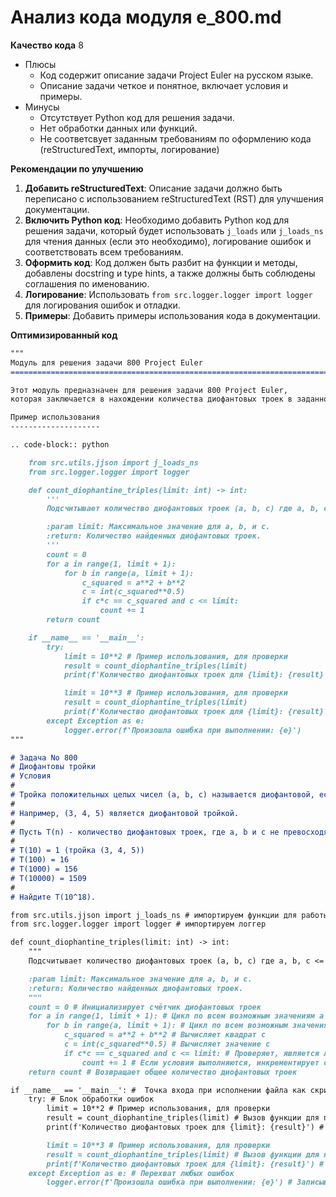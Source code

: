 # Анализ кода модуля e_800.md

**Качество кода**
8
- Плюсы
    - Код содержит описание задачи Project Euler на русском языке.
    - Описание задачи четкое и понятное, включает условия и примеры.
- Минусы
    - Отсутствует Python код для решения задачи.
    - Нет обработки данных или функций.
    - Не соответсвует заданным требованиям по оформлению кода (reStructuredText, импорты, логирование)

**Рекомендации по улучшению**
1. **Добавить reStructuredText**: Описание задачи должно быть переписано с использованием reStructuredText (RST) для улучшения документации.
2. **Включить Python код**: Необходимо добавить Python код для решения задачи, который будет использовать `j_loads` или `j_loads_ns` для чтения данных (если это необходимо), логирование ошибок и соответствовать всем требованиям.
3. **Оформить код**: Код должен быть разбит на функции и методы, добавлены docstring и type hints, а также должны быть соблюдены соглашения по именованию.
4. **Логирование**: Использовать `from src.logger.logger import logger` для логирования ошибок и отладки.
5. **Примеры**: Добавить примеры использования кода в документации.

**Оптимизированный код**
```markdown
"""
Модуль для решения задачи 800 Project Euler
=========================================================================================

Этот модуль предназначен для решения задачи 800 Project Euler,
которая заключается в нахождении количества диофантовых троек в заданном диапазоне.

Пример использования
--------------------

.. code-block:: python

    from src.utils.jjson import j_loads_ns
    from src.logger.logger import logger

    def count_diophantine_triples(limit: int) -> int:
        '''
        Подсчитывает количество диофантовых троек (a, b, c) где a, b, c <= limit.

        :param limit: Максимальное значение для a, b, и c.
        :return: Количество найденных диофантовых троек.
        '''
        count = 0
        for a in range(1, limit + 1):
            for b in range(a, limit + 1):
                c_squared = a**2 + b**2
                c = int(c_squared**0.5)
                if c*c == c_squared and c <= limit:
                    count += 1
        return count

    if __name__ == '__main__':
        try:
            limit = 10**2 # Пример использования, для проверки
            result = count_diophantine_triples(limit)
            print(f'Количество диофантовых троек для {limit}: {result}')

            limit = 10**3 # Пример использования, для проверки
            result = count_diophantine_triples(limit)
            print(f'Количество диофантовых троек для {limit}: {result}')
        except Exception as e:
            logger.error(f'Произошла ошибка при выполнении: {e}')
"""

# Задача No 800
# Диофантовы тройки
# Условия
#
# Тройка положительных целых чисел (a, b, c) называется диофантовой, если a^2 + b^2 = c^2.
#
# Например, (3, 4, 5) является диофантовой тройкой.
#
# Пусть T(n) - количество диофантовых троек, где a, b и c не превосходят n.
#
# T(10) = 1 (тройка (3, 4, 5))
# T(100) = 16
# T(1000) = 156
# T(10000) = 1509
#
# Найдите T(10^18).

from src.utils.jjson import j_loads_ns # импортируем функции для работы с json
from src.logger.logger import logger # импортируем логгер

def count_diophantine_triples(limit: int) -> int:
    """
    Подсчитывает количество диофантовых троек (a, b, c) где a, b, c <= limit.

    :param limit: Максимальное значение для a, b, и c.
    :return: Количество найденных диофантовых троек.
    """
    count = 0 # Инициализирует счётчик диофантовых троек
    for a in range(1, limit + 1): # Цикл по всем возможным значениям a
        for b in range(a, limit + 1): # Цикл по всем возможным значениям b, начиная с a, чтобы избежать дубликатов
            c_squared = a**2 + b**2 # Вычисляет квадрат c
            c = int(c_squared**0.5) # Вычисляет значение c
            if c*c == c_squared and c <= limit: # Проверяет, является ли c целым числом и не превышает ли лимит
                count += 1 # Если условия выполняются, инкрементирует счётчик
    return count # Возвращает общее количество диофантовых троек

if __name__ == '__main__': #  Точка входа при исполнении файла как скрипта
    try: # Блок обработки ошибок
        limit = 10**2 # Пример использования, для проверки
        result = count_diophantine_triples(limit) # Вызов функции для подсчета троек
        print(f'Количество диофантовых троек для {limit}: {result}') # Вывод результата на экран

        limit = 10**3 # Пример использования, для проверки
        result = count_diophantine_triples(limit) # Вызов функции для подсчета троек
        print(f'Количество диофантовых троек для {limit}: {result}') # Вывод результата на экран
    except Exception as e: # Перехват любых ошибок
        logger.error(f'Произошла ошибка при выполнении: {e}') # Записывает ошибку в лог
```